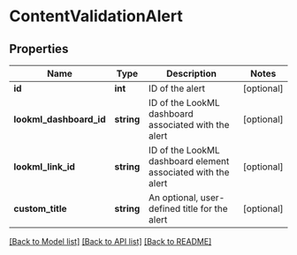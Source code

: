 # ContentValidationAlert

## Properties
Name | Type | Description | Notes
------------ | ------------- | ------------- | -------------
**id** | **int** | ID of the alert | [optional] 
**lookml_dashboard_id** | **string** | ID of the LookML dashboard associated with the alert | [optional] 
**lookml_link_id** | **string** | ID of the LookML dashboard element associated with the alert | [optional] 
**custom_title** | **string** | An optional, user-defined title for the alert | [optional] 

[[Back to Model list]](../README.md#documentation-for-models) [[Back to API list]](../README.md#documentation-for-api-endpoints) [[Back to README]](../README.md)


